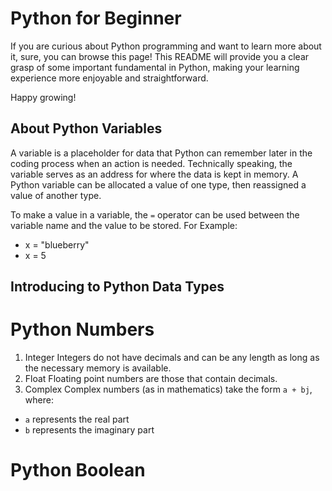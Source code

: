 # Python for Beginner
If you are curious about Python programming and want to learn more about it, sure, you can browse this page!
This README will provide you a clear grasp of some important fundamental in Python, making your learning experience more enjoyable and straightforward.

Happy growing!

## About Python Variables
A variable is a placeholder for data that Python can remember later in the coding process when an action is needed. Technically speaking, the variable serves as an address for where the data is kept in memory. A Python variable can be allocated a value of one type, then reassigned a value of another type.

To make a value in a variable, the `=` operator can be used between the variable name and the value to be stored.
For Example:
- x = "blueberry"
- x = 5

## Introducing to Python Data Types
# Python Numbers
1. Integer
Integers do not have decimals and can be any length as long as the necessary memory is available.
2. Float
Floating point numbers are those that contain decimals.
3. Complex
Complex numbers (as in mathematics) take the form `a + bj`, where:
- `a` represents the real part
- `b` represents the imaginary part

# Python Boolean
